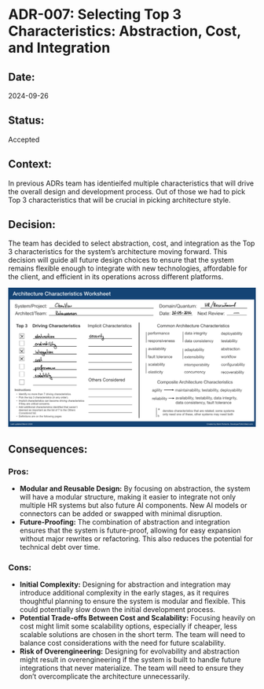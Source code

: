 # ADR-007: Selecting Top 3 Characteristics: Abstraction, Cost, and Integration

## Date:
2024-09-26

## Status:
Accepted

## Context:
In previous ADRs team has identieifed multiple characteristics that will drive the overall design and development process. Out of those we had to pick Top 3 characteristics that will be crucial in picking architecture style.

## Decision:
The team has decided to select abstraction, cost, and integration as the Top 3 characteristics for the system’s architecture moving forward. This decision will guide all future design choices to ensure that the system remains flexible enough to integrate with new technologies, affordable for the client, and efficient in its operations across different platforms.

<img src="images/ADR-007-characteristics-sheet.JPG">

## Consequences:
### Pros:
- **Modular and Reusable Design:** By focusing on abstraction, the system will have a modular structure, making it easier to integrate not only multiple HR systems but also future AI components. New AI models or connectors can be added or swapped with minimal disruption.
- **Future-Proofing:** The combination of abstraction and integration ensures that the system is future-proof, allowing for easy expansion without major rewrites or refactoring. This also reduces the potential for technical debt over time.

### Cons:
- **Initial Complexity:** Designing for abstraction and integration may introduce additional complexity in the early stages, as it requires thoughtful planning to ensure the system is modular and flexible. This could potentially slow down the initial development process.
- **Potential Trade-offs Between Cost and Scalability:** Focusing heavily on cost might limit some scalability options, especially if cheaper, less scalable solutions are chosen in the short term. The team will need to balance cost considerations with the need for future scalability.
- **Risk of Overengineering:** Designing for evolvability and abstraction might result in overengineering if the system is built to handle future integrations that never materialize. The team will need to ensure they don’t overcomplicate the architecture unnecessarily.